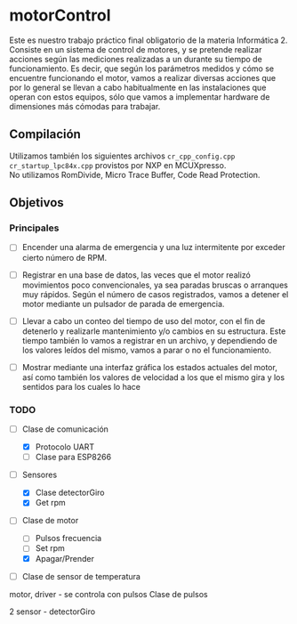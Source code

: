 # motorControl
Este es nuestro trabajo práctico final obligatorio de la materia Informática 2.\
Consiste en un sistema de control de motores, y se pretende realizar acciones según las mediciones realizadas a un
durante su tiempo de funcionamiento. Es decir, que según los parámetros medidos y
cómo se encuentre funcionando el motor, vamos a realizar diversas acciones que por lo
general se llevan a cabo habitualmente en las instalaciones que operan con estos equipos,
sólo que vamos a implementar hardware de dimensiones más cómodas para trabajar.

## Compilación
Utilizamos también los siguientes archivos `cr_cpp_config.cpp` `cr_startup_lpc84x.cpp` provistos por NXP en MCUXpresso.\
No utilizamos RomDivide, Micro Trace Buffer, Code Read Protection.

## Objetivos
### Principales
- [ ] Encender una alarma de emergencia y una luz intermitente por exceder cierto número de RPM.

- [ ] Registrar en una base de datos, las veces que el motor realizó movimientos poco convencionales, ya sea paradas bruscas o arranques muy rápidos. Según el número de casos registrados, vamos a detener el motor mediante un pulsador de parada de emergencia.
- [ ] Llevar a cabo un conteo del tiempo de uso del motor, con el fin de detenerlo y realizarle mantenimiento y/o cambios en su estructura. Este tiempo también lo vamos a registrar en un archivo, y dependiendo de los valores leídos del mismo, vamos a parar o no el funcionamiento.

- [ ] Mostrar mediante una interfaz gráfica los estados actuales del motor, así como también los valores de velocidad a los que el mismo gira y los sentidos para los cuales lo hace
### TODO
- [ ] Clase de comunicación
    - [x] Protocolo UART
    - [ ] Clase para ESP8266
- [ ] Sensores
    - [x] Clase detectorGiro
    - [x] Get rpm
- [ ] Clase de motor
    - [ ] Pulsos frecuencia
    - [ ] Set rpm
    - [x] Apagar/Prender
- [ ] Clase de sensor de temperatura


motor, driver - se controla con pulsos
                Clase de pulsos


2 sensor - detectorGiro